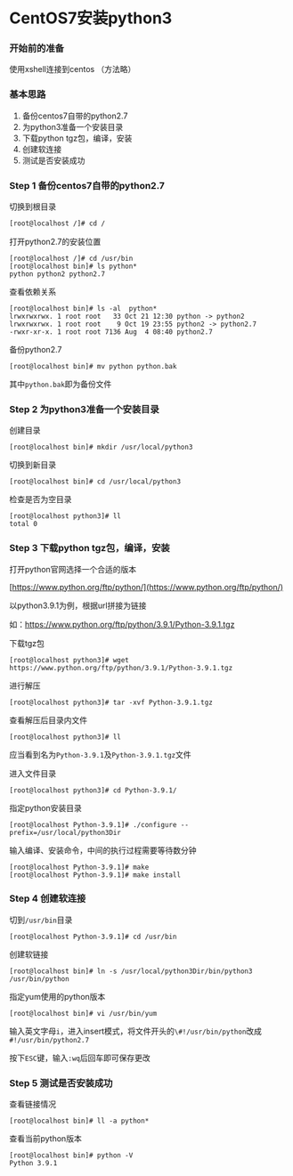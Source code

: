 # CentOS7安装python3

### 开始前的准备

使用xshell连接到centos （方法略）

### 基本思路

1. 备份centos7自带的python2.7
2. 为python3准备一个安装目录
3. 下载python tgz包，编译，安装
4. 创建软连接
5. 测试是否安装成功

### Step 1 备份centos7自带的python2.7

切换到根目录

```bash
[root@localhost /]# cd /
```

打开python2.7的安装位置

```shell
[root@localhost /]# cd /usr/bin
[root@localhost bin]# ls python*
python python2 python2.7
```

查看依赖关系

```shell
[root@localhost bin]# ls -al  python*
lrwxrwxrwx. 1 root root   33 Oct 21 12:30 python -> python2
lrwxrwxrwx. 1 root root    9 Oct 19 23:55 python2 -> python2.7
-rwxr-xr-x. 1 root root 7136 Aug  4 08:40 python2.7
```

备份python2.7

```shell
[root@localhost bin]# mv python python.bak
```

其中`python.bak`即为备份文件

### Step 2 为python3准备一个安装目录

创建目录

```shell
[root@localhost bin]# mkdir /usr/local/python3
```

切换到新目录

```shell
[root@localhost bin]# cd /usr/local/python3
```

检查是否为空目录

```shell
[root@localhost python3]# ll
total 0
```

### Step 3 下载python tgz包，编译，安装

打开python官网选择一个合适的版本

[https://www.python.org/ftp/python/](https://www.python.org/ftp/python/)

以python3.9.1为例，根据url拼接为链接

如：https://www.python.org/ftp/python/3.9.1/Python-3.9.1.tgz

下载tgz包

```shell
[root@localhost python3]# wget https://www.python.org/ftp/python/3.9.1/Python-3.9.1.tgz
```

进行解压

```shell
[root@localhost python3]# tar -xvf Python-3.9.1.tgz 
```

查看解压后目录内文件

```shell
[root@localhost python3]# ll
```

应当看到名为`Python-3.9.1`及`Python-3.9.1.tgz`文件

进入文件目录

```shell
[root@localhost python3]# cd Python-3.9.1/
```

指定python安装目录

```shell
[root@localhost Python-3.9.1]# ./configure --prefix=/usr/local/python3Dir
```

输入编译、安装命令，中间的执行过程需要等待数分钟

```
[root@localhost Python-3.9.1]# make
[root@localhost Python-3.9.1]# make install
```

### Step 4 创建软连接

切到`/usr/bin`目录

```shell
[root@localhost Python-3.9.1]# cd /usr/bin
```

创建软链接

```shell
[root@localhost bin]# ln -s /usr/local/python3Dir/bin/python3 /usr/bin/python
```

指定yum使用的python版本

```shell
[root@localhost bin]# vi /usr/bin/yum
```

输入英文字母`i`，进入insert模式，将文件开头的`\#!/usr/bin/python`改成`#!/usr/bin/python2.7 `

按下`ESC`键，输入`:wq`后回车即可保存更改

### Step 5 测试是否安装成功

查看链接情况

```shell
[root@localhost bin]# ll -a python*
```

查看当前python版本

```shell
[root@localhost bin]# python -V
Python 3.9.1
```

